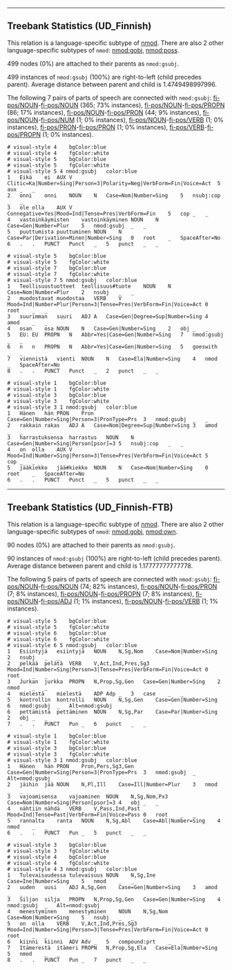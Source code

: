

--------------------------------------------------------------------------------

## Treebank Statistics (UD_Finnish)

This relation is a language-specific subtype of [nmod]().
There are also 2 other language-specific subtypes of `nmod`: [nmod:gobj](), [nmod:poss]().

499 nodes (0%) are attached to their parents as `nmod:gsubj`.

499 instances of `nmod:gsubj` (100%) are right-to-left (child precedes parent).
Average distance between parent and child is 1.4749498997996.

The following 7 pairs of parts of speech are connected with `nmod:gsubj`: [fi-pos/NOUN]()-[fi-pos/NOUN]() (365; 73% instances), [fi-pos/NOUN]()-[fi-pos/PROPN]() (86; 17% instances), [fi-pos/NOUN]()-[fi-pos/PRON]() (44; 9% instances), [fi-pos/NOUN]()-[fi-pos/NUM]() (1; 0% instances), [fi-pos/NOUN]()-[fi-pos/VERB]() (1; 0% instances), [fi-pos/PRON]()-[fi-pos/PRON]() (1; 0% instances), [fi-pos/VERB]()-[fi-pos/PROPN]() (1; 0% instances).


~~~ conllu
# visual-style 4	bgColor:blue
# visual-style 4	fgColor:white
# visual-style 5	bgColor:blue
# visual-style 5	fgColor:white
# visual-style 5 4 nmod:gsubj	color:blue
1	Eikä	ei	AUX	V	Clitic=Ka|Number=Sing|Person=3|Polarity=Neg|VerbForm=Fin|Voice=Act	5	aux	_	_
2	onni	onni	NOUN	N	Case=Nom|Number=Sing	5	nsubj:cop	_	_
3	ole	olla	AUX	V	Connegative=Yes|Mood=Ind|Tense=Pres|VerbForm=Fin	5	cop	_	_
4	vastoinkäymisten	vastoinkäyminen	NOUN	N	Case=Gen|Number=Plur	5	nmod:gsubj	_	_
5	puuttumista	puuttuminen	NOUN	N	Case=Par|Derivation=Minen|Number=Sing	0	root	_	SpaceAfter=No
6	.	.	PUNCT	Punct	_	5	punct	_	_

~~~


~~~ conllu
# visual-style 5	bgColor:blue
# visual-style 5	fgColor:white
# visual-style 7	bgColor:blue
# visual-style 7	fgColor:white
# visual-style 7 5 nmod:gsubj	color:blue
1	Teollisuustuotteet	teollisuus#tuote	NOUN	N	Case=Nom|Number=Plur	2	nsubj	_	_
2	muodostavat	muodostaa	VERB	V	Mood=Ind|Number=Plur|Person=3|Tense=Pres|VerbForm=Fin|Voice=Act	0	root	_	_
3	suurimman	suuri	ADJ	A	Case=Gen|Degree=Sup|Number=Sing	4	amod	_	_
4	osan	osa	NOUN	N	Case=Gen|Number=Sing	2	obj	_	_
5	EU:	EU	PROPN	N	Abbr=Yes|Case=Gen|Number=Sing	7	nmod:gsubj	_	_
6	n	n	PROPN	N	Abbr=Yes|Case=Gen|Number=Sing	5	goeswith	_	_
7	viennistä	vienti	NOUN	N	Case=Ela|Number=Sing	4	nmod	_	SpaceAfter=No
8	.	.	PUNCT	Punct	_	2	punct	_	_

~~~


~~~ conllu
# visual-style 1	bgColor:blue
# visual-style 1	fgColor:white
# visual-style 3	bgColor:blue
# visual-style 3	fgColor:white
# visual-style 3 1 nmod:gsubj	color:blue
1	Hänen	hän	PRON	Pron	Case=Gen|Number=Sing|Person=3|PronType=Prs	3	nmod:gsubj	_	_
2	rakkain	rakas	ADJ	A	Case=Nom|Degree=Sup|Number=Sing	3	amod	_	_
3	harrastuksensa	harrastus	NOUN	N	Case=Gen|Number=Sing|Person[psor]=3	5	nsubj:cop	_	_
4	on	olla	AUX	V	Mood=Ind|Number=Sing|Person=3|Tense=Pres|VerbForm=Fin|Voice=Act	5	cop	_	_
5	jääkiekko	jää#kiekko	NOUN	N	Case=Nom|Number=Sing	0	root	_	SpaceAfter=No
6	.	.	PUNCT	Punct	_	5	punct	_	_

~~~




--------------------------------------------------------------------------------

## Treebank Statistics (UD_Finnish-FTB)

This relation is a language-specific subtype of [nmod]().
There are also 2 other language-specific subtypes of `nmod`: [nmod:gobj](), [nmod:own]().

90 nodes (0%) are attached to their parents as `nmod:gsubj`.

90 instances of `nmod:gsubj` (100%) are right-to-left (child precedes parent).
Average distance between parent and child is 1.17777777777778.

The following 5 pairs of parts of speech are connected with `nmod:gsubj`: [fi-pos/NOUN]()-[fi-pos/NOUN]() (74; 82% instances), [fi-pos/NOUN]()-[fi-pos/PRON]() (7; 8% instances), [fi-pos/NOUN]()-[fi-pos/PROPN]() (7; 8% instances), [fi-pos/NOUN]()-[fi-pos/ADJ]() (1; 1% instances), [fi-pos/NOUN]()-[fi-pos/VERB]() (1; 1% instances).


~~~ conllu
# visual-style 5	bgColor:blue
# visual-style 5	fgColor:white
# visual-style 6	bgColor:blue
# visual-style 6	fgColor:white
# visual-style 6 5 nmod:gsubj	color:blue
1	Esiintyjä	esiintyjä	NOUN	N,Sg,Nom	Case=Nom|Number=Sing	2	nsubj	_	_
2	pelkää	pelätä	VERB	V,Act,Ind,Pres,Sg3	Mood=Ind|Number=Sing|Person=3|Tense=Pres|VerbForm=Fin|Voice=Act	0	root	_	_
3	Jurkan	jurkka	PROPN	N,Prop,Sg,Gen	Case=Gen|Number=Sing	2	nmod	_	_
4	mielestä	mielestä	ADP	Adp	_	3	case	_	_
5	kontrollin	kontrolli	NOUN	N,Sg,Gen	Case=Gen|Number=Sing	6	nmod:gsubj	_	Alt=nmod:gsubj
6	pettämistä	pettäminen	NOUN	N,Sg,Par	Case=Par|Number=Sing	2	obj	_	_
7	.	.	PUNCT	Pun	_	6	punct	_	_

~~~


~~~ conllu
# visual-style 1	bgColor:blue
# visual-style 1	fgColor:white
# visual-style 3	bgColor:blue
# visual-style 3	fgColor:white
# visual-style 3 1 nmod:gsubj	color:blue
1	Hänen	hän	PRON	Pron,Pers,Sg3,Gen	Case=Gen|Number=Sing|Person=3|PronType=Prs	3	nmod:gsubj	_	Alt=nmod:gsubj
2	jäihin	jää	NOUN	N,Pl,Ill	Case=Ill|Number=Plur	3	nmod	_	_
3	vajoamisensa	vajoaminen	NOUN	N,Sg,Nom,Px3	Case=Nom|Number=Sing|Person[psor]=3	4	obj	_	_
4	nähtiin	nähdä	VERB	V,Pass,Ind,Past	Mood=Ind|Tense=Past|VerbForm=Fin|Voice=Pass	0	root	_	_
5	rannalta	ranta	NOUN	N,Sg,Abl	Case=Abl|Number=Sing	4	nmod	_	_
6	.	.	PUNCT	Pun	_	5	punct	_	_

~~~


~~~ conllu
# visual-style 3	bgColor:blue
# visual-style 3	fgColor:white
# visual-style 4	bgColor:blue
# visual-style 4	fgColor:white
# visual-style 4 3 nmod:gsubj	color:blue
1	Tulevaisuudessa	tulevaisuus	NOUN	N,Sg,Ine	Case=Ine|Number=Sing	5	nmod	_	_
2	uuden	uusi	ADJ	A,Sg,Gen	Case=Gen|Number=Sing	3	amod	_	_
3	Siljan	silja	PROPN	N,Prop,Sg,Gen	Case=Gen|Number=Sing	4	nmod:gsubj	_	Alt=nmod:gsubj
4	menestyminen	menestyminen	NOUN	N,Sg,Nom	Case=Nom|Number=Sing	5	nsubj	_	_
5	on	olla	VERB	V,Act,Ind,Pres,Sg3	Mood=Ind|Number=Sing|Person=3|Tense=Pres|VerbForm=Fin|Voice=Act	0	root	_	_
6	kiinni	kiinni	ADV	Adv	_	5	compound:prt	_	_
7	Itämerestä	itämeri	PROPN	N,Prop,Sg,Ela	Case=Ela|Number=Sing	5	nmod	_	_
8	.	.	PUNCT	Pun	_	7	punct	_	_

~~~


